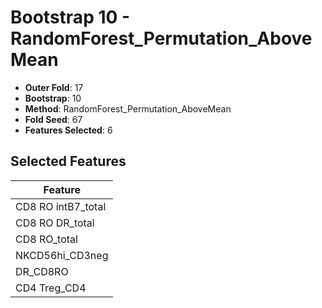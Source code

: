 # Bootstrap 10 - RandomForest_Permutation_AboveMean

- **Outer Fold**: 17
- **Bootstrap**: 10
- **Method**: RandomForest_Permutation_AboveMean
- **Fold Seed**: 67
- **Features Selected**: 6

## Selected Features

| Feature |
|---------|
| CD8 RO intB7_total |
| CD8 RO DR_total |
| CD8 RO_total |
| NKCD56hi_CD3neg |
| DR_CD8RO |
| CD4 Treg_CD4 |
